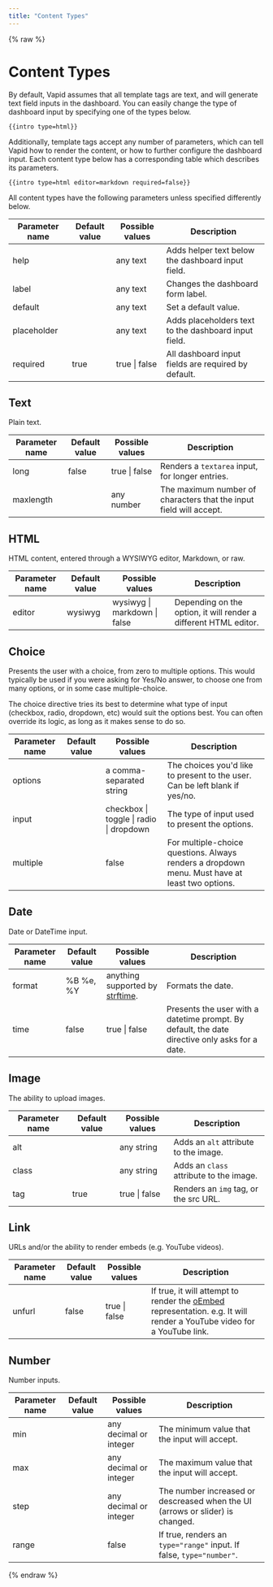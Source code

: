```yaml
---
title: "Content Types"
---
```

{% raw %}
# Content Types

By default, Vapid assumes that all template tags are text, and will generate text field inputs in the dashboard. You can easily change the type of dashboard input by specifying one of the types below.

```
{{intro type=html}}
```

Additionally, template tags accept any number of parameters, which can tell Vapid how to render the content, or how to further configure the dashboard input. Each content type below has a corresponding table which describes its parameters.

```
{{intro type=html editor=markdown required=false}}
```

All content types have the following parameters unless specified differently below.

<table class="ui striped table">
  <thead>
    <tr>
      <th>Parameter name</th>
      <th>Default value</th>
      <th>Possible values</th>
      <th>Description</th>
    </tr>
    <tbody></tbody>
  </thead>
  <tbody>
    <tr>
      <td>help</td>
      <td></td>
      <td>any text</td>
      <td>Adds helper text below the dashboard input field.</td>
    </tr>
    <tr>
      <td>label</td>
      <td></td>
      <td>any text</td>
      <td>Changes the dashboard form label.</td>
    </tr>
    <tr>
      <td>default</td>
      <td></td>
      <td>any text</td>
      <td>Set a default value.</td>
    </tr>
    <tr>
      <td>placeholder</td>
      <td></td>
      <td>any text</td>
      <td>Adds placeholders text to the dashboard input field.</td>
    </tr>
    <tr>
      <td>required</td>
      <td>true</td>
      <td>true | false</td>
      <td>All dashboard input fields are required by default.</td>
    </tr>
  </tbody>
</table>

## Text

Plain text.

<table class="ui striped table">
  <thead>
    <tr>
      <th>Parameter name</th>
      <th>Default value</th>
      <th>Possible values</th>
      <th>Description</th>
    </tr>
    <tbody>
      <tr>
        <td>long</td>
        <td>false</td>
        <td>true | false</td>
        <td>Renders a <code>textarea</code> input, for longer entries.</td>
      </tr>
      <tr>
        <td>maxlength</td>
        <td></td>
        <td>any number</td>
        <td>The maximum number of characters that the input field will accept.</td>
      </tr>
    </tbody>
  </thead>
</table>

## HTML

HTML content, entered through a WYSIWYG editor, Markdown, or raw.

<table class="ui striped table">
  <thead>
    <tr>
      <th>Parameter name</th>
      <th>Default value</th>
      <th>Possible values</th>
      <th>Description</th>
    </tr>
    <tbody>
      <tr>
        <td>editor</td>
        <td>wysiwyg</td>
        <td>wysiwyg | markdown | false</td>
        <td>Depending on the option, it will render a different HTML editor.</td>
      </tr>
    </tbody>
  </thead>
</table>

## Choice

Presents the user with a choice, from zero to multiple options. This would typically be used if you were asking for Yes/No answer, to choose one from many options, or in some case multiple-choice.

The choice directive tries its best to determine what type of input (checkbox, radio, dropdown, etc) would suit the options best. You can often override its logic, as long as it makes sense to do so.

<table class="ui striped table">
  <thead>
    <tr>
      <th>Parameter name</th>
      <th>Default value</th>
      <th>Possible values</th>
      <th>Description</th>
    </tr>
    <tbody>
      <tr>
        <td>options</td>
        <td></td>
        <td>a comma-separated string</td>
        <td>The choices you'd like to present to the user. Can be left blank if yes/no.</td>
      </tr>
      <tr>
        <td>input</td>
        <td></td>
        <td>checkbox | toggle | radio | dropdown</td>
        <td>The type of input used to present the options.</td>
      </tr>
      <tr>
        <td>multiple</td>
        <td></td>
        <td>false</td>
        <td>For multiple-choice questions. Always renders a dropdown menu. Must have at least two options.</td>
      </tr>
    </tbody>
  </thead>
</table>

## Date

Date or DateTime input.

<table class="ui striped table">
  <thead>
    <tr>
      <th>Parameter name</th>
      <th>Default value</th>
      <th>Possible values</th>
      <th>Description</th>
    </tr>
    <tbody>
      <tr>
        <td>format</td>
        <td>%B %e, %Y</td>
        <td>anything supported by <a href="https://github.com/samsonjs/strftime#supported-specifiers">strftime</a>.</td>
        <td>Formats the date.</td>
      </tr>
      <tr>
        <td>time</td>
        <td>false</td>
        <td>true | false</td>
        <td>Presents the user with a datetime prompt. By default, the date directive only asks for a date.</td>
      </tr>
    </tbody>
  </thead>
</table>

## Image

The ability to upload images.

<table class="ui striped table">
  <thead>
    <tr>
      <th>Parameter name</th>
      <th>Default value</th>
      <th>Possible values</th>
      <th>Description</th>
    </tr>
    <tbody>
      <tr>
        <td>alt</td>
        <td></td>
        <td>any string</td>
        <td>Adds an <code>alt</code> attribute to the image.</td>
      </tr>
      <tr>
        <td>class</td>
        <td></td>
        <td>any string</td>
        <td>Adds an <code>class</code> attribute to the image.</td>
      </tr>
      <tr>
        <td>tag</td>
        <td>true</td>
        <td>true | false</td>
        <td>Renders an <code>img</code> tag, or the src URL.</td>
      </tr>
    </tbody>
  </thead>
</table>

## Link

URLs and/or the ability to render embeds (e.g. YouTube videos).

<table class="ui striped table">
  <thead>
    <tr>
      <th>Parameter name</th>
      <th>Default value</th>
      <th>Possible values</th>
      <th>Description</th>
    </tr>
    <tbody>
      <tr>
        <td>unfurl</td>
        <td>false</td>
        <td>true | false</td>
        <td>If true, it will attempt to render the <a href="https://oembed.com/">oEmbed</a> representation. e.g. It will render a YouTube video for a YouTube link.</td>
      </tr>
    </tbody>
  </thead>
</table>

## Number

Number inputs.

<table class="ui striped table">
  <thead>
    <tr>
      <th>Parameter name</th>
      <th>Default value</th>
      <th>Possible values</th>
      <th>Description</th>
    </tr>
    <tbody>
      <tr>
        <td>min</td>
        <td></td>
        <td>any decimal or integer</td>
        <td>The minimum value that the input will accept.</td>
      </tr>
      <tr>
        <td>max</td>
        <td></td>
        <td>any decimal or integer</td>
        <td>The maximum value that the input will accept.</td>
      </tr>
      <tr>
        <td>step</td>
        <td></td>
        <td>any decimal or integer</td>
        <td>The number increased or descreased when the UI (arrows or slider) is changed.</td>
      </tr>
      <tr>
        <td>range</td>
        <td></td>
        <td>false</td>
        <td>If true, renders an <code>type="range"</code> input. If false, <code>type="number"</code>.</td>
      </tr>
    </tbody>
  </thead>
</table>

{% endraw %}